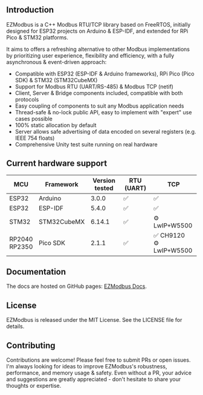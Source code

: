 ## Introduction

EZModbus is a C++ Modbus RTU/TCP library based on FreeRTOS, initially designed for ESP32 projects on Arduino & ESP-IDF, and extended for RPi Pico & STM32 platforms.

It aims to offers a refreshing alternative to other Modbus implementations by prioritizing user experience, flexibility and efficiency, with a fully asynchronous & event-driven approach:

- Compatible with ESP32 (ESP-IDF & Arduino frameworks), RPi Pico (Pico SDK) & STM32 (STM32CubeMX)
- Support for Modbus RTU (UART/RS-485) & Modbus TCP (netif)
- Client, Server & Bridge components included, compatible with both protocols
- Easy coupling of components to suit any Modbus application needs
- Thread-safe & no-lock public API, easy to implement with "expert" use cases possible
- 100% static allocation by default
- Server allows safe advertising of data encoded on several registers (e.g. IEEE 754 floats)
- Comprehensive Unity test suite running on real hardware

## Current hardware support

|MCU|Framework|Version tested|RTU (UART)|TCP|
|--|--|--|--|--|
|ESP32|Arduino|3.0.0|✅|✅|
|ESP32|ESP-IDF|5.4.0|✅|✅ |
|STM32|STM32CubeMX|6.14.1|✅|⚙️ LwIP+W5500|
|RP2040<br>RP2350|Pico SDK|2.1.1|✅|✅ CH9120<br>⚙️ LwIP+W5500|

## Documentation

The docs are hosted on GitHub pages: [EZModbus Docs](https://pierrejay.github.io/EZModbus/).

## License

EZModbus is released under the MIT License. See the LICENSE file for details.

## Contributing

Contributions are welcome! Please feel free to submit PRs or open issues. I'm always looking for ideas to improve EZModbus's robustness, performance, and memory usage & safety. Even without a PR, your advice and suggestions are greatly appreciated - don't hesitate to share your thoughts or expertise.